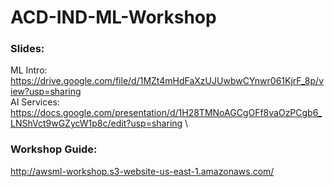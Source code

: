 # ACD-IND-ML-Workshop

### Slides:
ML Intro: https://drive.google.com/file/d/1MZt4mHdFaXzUJUwbwCYnwr061KjrF_8p/view?usp=sharing \
AI Services: https://docs.google.com/presentation/d/1H28TMNoAGCgOFf8vaOzPCgb6_LNShVct9wGZycW1p8c/edit?usp=sharing \


### Workshop Guide: 

http://awsml-workshop.s3-website-us-east-1.amazonaws.com/
